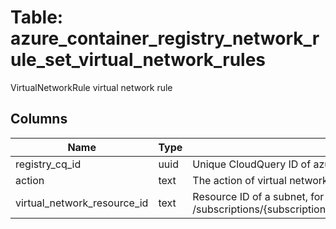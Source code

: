 
# Table: azure_container_registry_network_rule_set_virtual_network_rules
VirtualNetworkRule virtual network rule
## Columns
| Name        | Type           | Description  |
| ------------- | ------------- | -----  |
|registry_cq_id|uuid|Unique CloudQuery ID of azure_container_registries table (FK)|
|action|text|The action of virtual network rule|
|virtual_network_resource_id|text|Resource ID of a subnet, for example: /subscriptions/{subscriptionId}/resourceGroups/{resourceGroupName}/providers/MicrosoftNetwork/virtualNetworks/{vnetName}/subnets/{subnetName}|
